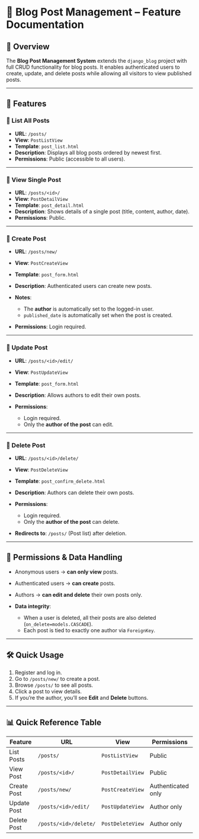 
# 📝 Blog Post Management – Feature Documentation

## 📌 Overview

The **Blog Post Management System** extends the `django_blog` project with full CRUD functionality for blog posts. It enables authenticated users to create, update, and delete posts while allowing all visitors to view published posts.

---

## 🚀 Features

### 🔹 List All Posts

* **URL**: `/posts/`
* **View**: `PostListView`
* **Template**: `post_list.html`
* **Description**: Displays all blog posts ordered by newest first.
* **Permissions**: Public (accessible to all users).

---

### 🔹 View Single Post

* **URL**: `/posts/<id>/`
* **View**: `PostDetailView`
* **Template**: `post_detail.html`
* **Description**: Shows details of a single post (title, content, author, date).
* **Permissions**: Public.

---

### 🔹 Create Post

* **URL**: `/posts/new/`
* **View**: `PostCreateView`
* **Template**: `post_form.html`
* **Description**: Authenticated users can create new posts.
* **Notes**:

  * The **author** is automatically set to the logged-in user.
  * `published_date` is automatically set when the post is created.
* **Permissions**: Login required.

---

### 🔹 Update Post

* **URL**: `/posts/<id>/edit/`
* **View**: `PostUpdateView`
* **Template**: `post_form.html`
* **Description**: Allows authors to edit their own posts.
* **Permissions**:

  * Login required.
  * Only the **author of the post** can edit.

---

### 🔹 Delete Post

* **URL**: `/posts/<id>/delete/`
* **View**: `PostDeleteView`
* **Template**: `post_confirm_delete.html`
* **Description**: Authors can delete their own posts.
* **Permissions**:

  * Login required.
  * Only the **author of the post** can delete.
* **Redirects to**: `/posts/` (Post list) after deletion.

---

## 🔑 Permissions & Data Handling

* Anonymous users → **can only view** posts.
* Authenticated users → **can create** posts.
* Authors → **can edit and delete** their own posts only.
* **Data integrity**:

  * When a user is deleted, all their posts are also deleted (`on_delete=models.CASCADE`).
  * Each post is tied to exactly one author via `ForeignKey`.

---

## 🛠 Quick Usage

1. Register and log in.
2. Go to `/posts/new/` to create a post.
3. Browse `/posts/` to see all posts.
4. Click a post to view details.
5. If you’re the author, you’ll see **Edit** and **Delete** buttons.

---

## 📊 Quick Reference Table

| Feature     | URL                   | View             | Permissions        |
| ----------- | --------------------- | ---------------- | ------------------ |
| List Posts  | `/posts/`             | `PostListView`   | Public             |
| View Post   | `/posts/<id>/`        | `PostDetailView` | Public             |
| Create Post | `/posts/new/`         | `PostCreateView` | Authenticated only |
| Update Post | `/posts/<id>/edit/`   | `PostUpdateView` | Author only        |
| Delete Post | `/posts/<id>/delete/` | `PostDeleteView` | Author only        |

